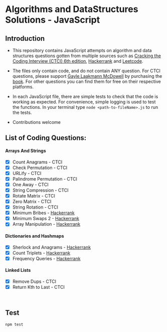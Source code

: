 # Algorithms and DataStructures Solutions - JavaScript

## Introduction

- This repository contains JavaScript attempts on algorithm and data structures questions gotten from multiple sources such as [Cracking the Coding Interview (CTCI) 6th edition](https://www.crackingthecodinginterview.com/), [Hackerrank](https://www.hackerrank.com/) and [Leetcode](https://leetcode.com/).  

- The files only contain code, and do not contain ANY question. For CTCI questions, please support [Gayle Laakmann McDowell](https://www.linkedin.com/in/gaylemcd) by purchasing the [book](https://www.amazon.com/Cracking-Coding-Interview-Programming-Questions/dp/0984782850). For other questions you can find them for free on their respective platforms.

- In each JavaScript file, there are simple tests to check that the code is working as expected. For convenience, simple logging is used to test the functions. In your terminal type `node <path-to-fileName>.js` to run the tests.

- Contributions welcome



## List of Coding Questions:

#### Arrays And Strings 
- [x] Count Anagrams - CTCI
- [x] Check Permutation - CTCI
- [x] URLify - CTCI
- [x] Palindrome Permutation - CTCI
- [x] One Away - CTCI
- [x] String Compression - CTCI
- [x] Rotate Matrix - CTCI
- [x] Zero Matrix - CTCI
- [x] String Rotation - CTCI
- [x] Minimum Bribes - [Hackerrank](https://www.hackerrank.com/challenges/new-year-chaos/problem)
- [x] Minimum Swaps 2 - [Hackerrank](https://www.hackerrank.com/challenges/minimum-swaps-2)
- [x] Array Manipulation - [Hackerrank](https://www.hackerrank.com/challenges/crush)

#### Dictionaries and Hashmaps
- [x] Sherlock and Anagrams - [Hackerrank](https://www.hackerrank.com/challenges/sherlock-and-anagrams)
- [x] Count Triplets - [Hackerrank](https://www.hackerrank.com/challenges/count-triplets-1)
- [x] Frequency Queries - [Hackerrank](https://www.hackerrank.com/challenges/frequency-queries)

#### Linked Lists
- [x] Remove Dups - CTCI
- [x] Return Kth to Last - CTCI

<br>

## Test

```sh
npm test
```